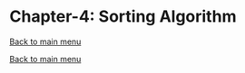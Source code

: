 # Chapter-4: Sorting Algorithm
[Back to main menu](../../README.md)

[Back to main menu](../../README.md)